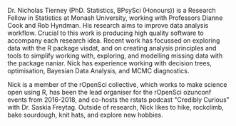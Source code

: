 Dr. Nicholas Tierney (PhD. Statistics, BPsySci (Honours)) is a Research Fellow in Statistics at Monash University, working with Professors Dianne Cook and Rob Hyndman. His research aims to improve data analysis workflow. Crucial to this work is producing high quality software to accompany each research idea. Recent work has focussed on exploring data with the R package visdat, and on creating analysis principles and tools to simplify working with, exploring, and modelling missing data with the package naniar. Nick has experience working with decision trees, optimisation, Bayesian Data Analysis, and MCMC diagnostics.

Nick is a member of the rOpenSci collective, which works to make science open using R, has been the lead organiser for the rOpenSci ozunconf events from 2016-2018, and co-hosts the rstats podcast "Credibly Curious" with Dr. Saskia Freytag. Outside of research, Nick likes to hike, rockclimb, bake sourdough, knit hats, and explore new hobbies.
